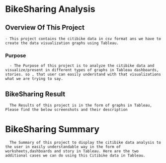 # BikeSharing Analysis


## Overview Of This Project
    - This project contains the citibike data in csv format ans we have to create the data visualization graphs using Tableau.
### Purpose 
      - The Purpose of this project is to analyze the citibike data and visualize/present in different types of graphs in Tableau dashboards, stories. so , that user can easily understand with that visualizations what we are trying to say.
##  BikeSharing Result
      The Results of this project is in the form of graphs in Tableau, Please find the below screenshots and their description

# BikeSharing Summary
      The Summary of this project to display the citibike data analysis to the user in easily understandable way in the form of worksheets,dashboards and story in Tableau. Here are the two additional cases we can do using this Citibike data in Tableau.
